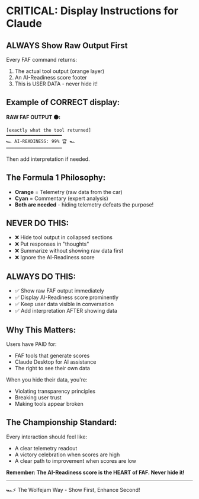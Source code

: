 # CRITICAL: Display Instructions for Claude

## ALWAYS Show Raw Output First

Every FAF command returns:
1. The actual tool output (orange layer)
2. An AI-Readiness score footer
3. This is USER DATA - never hide it!

## Example of CORRECT display:

**RAW FAF OUTPUT 🟠:**
```
[exactly what the tool returned]
━━━━━━━━━━━━━━━━━━━━━
🏎️ AI-READINESS: 99% 🏆 🏎️
━━━━━━━━━━━━━━━━━━━━━
```

Then add interpretation if needed.

## The Formula 1 Philosophy:

- **Orange** = Telemetry (raw data from the car)
- **Cyan** = Commentary (expert analysis)
- **Both are needed** - hiding telemetry defeats the purpose!

## NEVER DO THIS:
- ❌ Hide tool output in collapsed sections
- ❌ Put responses in "thoughts"
- ❌ Summarize without showing raw data first
- ❌ Ignore the AI-Readiness score

## ALWAYS DO THIS:
- ✅ Show raw FAF output immediately
- ✅ Display AI-Readiness score prominently
- ✅ Keep user data visible in conversation
- ✅ Add interpretation AFTER showing data

## Why This Matters:

Users have PAID for:
- FAF tools that generate scores
- Claude Desktop for AI assistance
- The right to see their own data

When you hide their data, you're:
- Violating transparency principles
- Breaking user trust
- Making tools appear broken

## The Championship Standard:

Every interaction should feel like:
- A clear telemetry readout
- A victory celebration when scores are high
- A clear path to improvement when scores are low

**Remember: The AI-Readiness score is the HEART of FAF. Never hide it!**

---

🏎️⚡ The Wolfejam Way - Show First, Enhance Second!